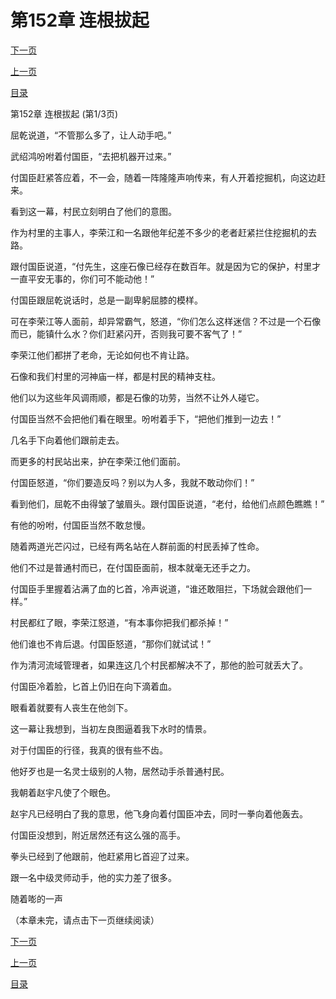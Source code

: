 <h1>第152章    连根拔起</h1>
            <div><p><a href="./0454_%E7%AC%AC152%E7%AB%A0_%E8%BF%9E%E6%A0%B9%E6%8B%94%E8%B5%B7.md">下一页</a></p><p><a href="./0452_%E7%AC%AC151%E7%AB%A0_%E8%A1%80%E8%BF%B9.md">上一页</a></p><p><a href="../">目录</a></p></div>
            <div><p>第152章    连根拔起 (第1/3页)</p><p>屈乾说道，“不管那么多了，让人动手吧。”</p><p>武绍鸿吩咐着付国臣，“去把机器开过来。”</p><p>付国臣赶紧答应着，不一会，随着一阵隆隆声响传来，有人开着挖掘机，向这边赶来。</p><p>看到这一幕，村民立刻明白了他们的意图。</p><p>作为村里的主事人，李荣江和一名跟他年纪差不多少的老者赶紧拦住挖掘机的去路。</p><p>跟付国臣说道，“付先生，这座石像已经存在数百年。就是因为它的保护，村里才一直平安无事的，你们可不能动他！”</p><p>付国臣跟屈乾说话时，总是一副卑躬屈膝的模样。</p><p>可在李荣江等人面前，却异常霸气，怒道，“你们怎么这样迷信？不过是一个石像而已，能镇什么水？你们赶紧闪开，否则我可要不客气了！”</p><p>李荣江他们都拼了老命，无论如何也不肯让路。</p><p>石像和我们村里的河神庙一样，都是村民的精神支柱。</p><p>他们以为这些年风调雨顺，都是石像的功劳，当然不让外人碰它。</p><p>付国臣当然不会把他们看在眼里。吩咐着手下，“把他们推到一边去！”</p><p>几名手下向着他们跟前走去。</p><p>而更多的村民站出来，护在李荣江他们面前。</p><p>付国臣怒道，“你们要造反吗？别以为人多，我就不敢动你们！”</p><p>看到他们，屈乾不由得皱了皱眉头。跟付国臣说道，“老付，给他们点颜色瞧瞧！”</p><p>有他的吩咐，付国臣当然不敢怠慢。</p><p>随着两道光芒闪过，已经有两名站在人群前面的村民丢掉了性命。</p><p>他们不过是普通村而已，在付国臣面前，根本就毫无还手之力。</p><p>付国臣手里握着沾满了血的匕首，冷声说道，“谁还敢阻拦，下场就会跟他们一样。”</p><p>村民都红了眼，李荣江怒道，“有本事你把我们都杀掉！”</p><p>他们谁也不肯后退。付国臣怒道，“那你们就试试！”</p><p>作为清河流域管理者，如果连这几个村民都解决不了，那他的脸可就丢大了。</p><p>付国臣冷着脸，匕首上仍旧在向下滴着血。</p><p>眼看着就要有人丧生在他剑下。</p><p>这一幕让我想到，当初左良图逼着我下水时的情景。</p><p>对于付国臣的行径，我真的很有些不齿。</p><p>他好歹也是一名灵士级别的人物，居然动手杀普通村民。</p><p>我朝着赵宇凡使了个眼色。</p><p>赵宇凡已经明白了我的意思，他飞身向着付国臣冲去，同时一拳向着他轰去。</p><p>付国臣没想到，附近居然还有这么强的高手。</p><p>拳头已经到了他跟前，他赶紧用匕首迎了过来。</p><p>跟一名中级灵师动手，他的实力差了很多。</p><p>随着嘭的一声</p><p>（本章未完，请点击下一页继续阅读）</p></div>
            <div><p><a href="./0454_%E7%AC%AC152%E7%AB%A0_%E8%BF%9E%E6%A0%B9%E6%8B%94%E8%B5%B7.md">下一页</a></p><p><a href="./0452_%E7%AC%AC151%E7%AB%A0_%E8%A1%80%E8%BF%B9.md">上一页</a></p><p><a href="../">目录</a></p></div>